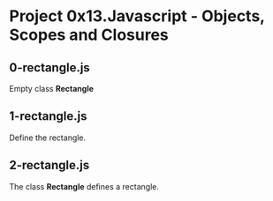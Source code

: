 # Project 0x13.Javascript - Objects, Scopes and Closures

## 0-rectangle.js

Empty class **Rectangle**

## 1-rectangle.js

Define the rectangle.

## 2-rectangle.js

The class **Rectangle** defines a rectangle.
